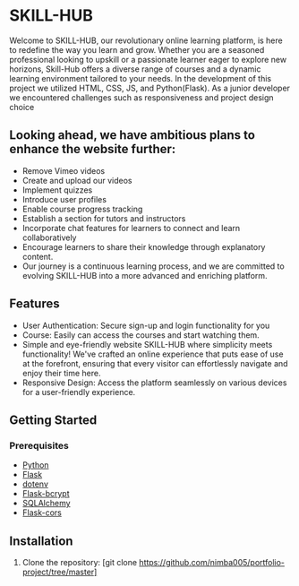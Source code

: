 # SKILL-HUB
Welcome to SKILL-HUB, our revolutionary online learning platform, is here to redefine the way you learn and grow. Whether you are a seasoned professional looking to upskill or a passionate learner eager to explore new horizons, Skill-Hub offers a diverse range of courses and a dynamic learning environment tailored to your needs.
In the development of this project we utilized HTML, CSS, JS, and Python(Flask). As a junior developer we encountered challenges such as responsiveness and project design choice
## Looking ahead, we have ambitious plans to enhance the website further:
* Remove Vimeo videos
* Create and upload our videos
* Implement quizzes
* Introduce user profiles
* Enable course progress tracking
* Establish a section for tutors and instructors
* Incorporate chat features for learners to connect and learn collaboratively
* Encourage learners to share their knowledge through explanatory content.
* Our journey is a continuous learning process, and we are committed to evolving SKILL-HUB into a more advanced and enriching platform.
## Features
* User Authentication: Secure sign-up and login functionality for you
* Course: Easily can access the courses and start watching them.
* Simple and eye-friendly website SKILL-HUB where simplicity meets functionality! We've crafted an online experience that puts ease of use at the forefront, ensuring that every visitor can effortlessly navigate and enjoy their time here.
* Responsive Design: Access the platform seamlessly on various devices for a user-friendly experience.
## Getting Started
### Prerequisites
* [Python](https://www.python.org/)
* [Flask](https://flask.palletsprojects.com/)
* [dotenv](https://www.npmjs.com/package/dotenv)
* [Flask-bcrypt](https://pypi.org/project/Flask-Bcrypt/)
* [SQLAlchemy](https://www.sqlalchemy.org/)
* [Flask-cors](https://flask-cors.readthedocs.io/en/latest/)
## Installation
1. Clone the repository: [git clone https://github.com/nimba005/portfolio-project/tree/master]
